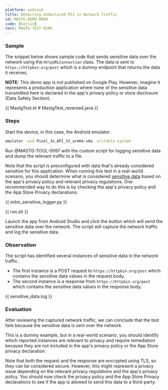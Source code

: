```yaml
---
platform: android
title: Detecting Undeclared PII in Network Traffic
id: MASTG-DEMO-0009
code: [kotlin]
test: MASTG-TEST-0206
---
```


### Sample

The snippet below shows sample code that sends sensitive data over the network using the `HttpURLConnection` class. The data is sent to `https://httpbin.org/post` which is a dummy endpoint that returns the data it receives.

**NOTE:** This demo app is not published on Google Play. However, imagine it represents a production application where none of the sensitive data transmitted here is declared in the app's privacy policy or store disclosure (Data Safety Section).

{{ MastgTest.kt # MastgTest_reversed.java }}

### Steps

Start the device, in this case, the Android emulator:

```bash
emulator -avd Pixel_3a_API_33_arm64-v8a -writable-system
```

Run @MASTG-TOOL-0097 with the custom script for logging sensitive data and dump the relevant traffic to a file.

Note that the script is preconfigured with data that's already considered sensitive for this application. When running this test in a real-world scenario, you should determine what is considered [sensitive data](../../../../Document/0x04b-Mobile-App-Security-Testing.md#identifying-sensitive-data "Sensitive Data") based on the app's privacy policy and relevant privacy regulations. One recommended way to do this is by checking the app's privacy policy and the App Store Privacy declarations.

{{ mitm_sensitive_logger.py }}

{{ run.sh }}

Launch the app from Android Studio and click the button which will send the sensitive data over the network. The script will capture the network traffic and log the sensitive data.

### Observation

The script has identified several instances of sensitive data in the network traffic.

- The first instance is a POST request to `https://httpbin.org/post` which contains the sensitive data values in the request body.
- The second instance is a response from `https://httpbin.org/post` which contains the sensitive data values in the response body.

{{ sensitive_data.log }}

### Evaluation

After reviewing the captured network traffic, we can conclude that the test fails because the sensitive data is sent over the network.

This is a dummy example, but in a real-world scenario, you should identify which reported instances are relevant to privacy and require remediation because they are not included in the app's privacy policy or the App Store privacy declaration.

Note that both the request and the response are encrypted using TLS, so they can be considered secure. However, this might represent a privacy issue depending on the relevant privacy regulations and the app's privacy policy. You should now check the privacy policy and the App Store Privacy declarations to see if the app is allowed to send this data to a third-party.

